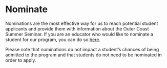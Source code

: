 # Nominate

Nominations are the most effective way for us to reach potential student applicants and provide them with information about the Outer Coast Summer Seminar. If you are an educator who would like to nominate a student for our program, you can do so [here](https://docs.google.com/forms/d/e/1FAIpQLSfc8_jA_PJ8dvwt_Z-c8Gi7_W4tstT_k_86DaGwckfNidafgQ/viewform).


Please note that nominations do not impact a student’s chances of being admitted to the program and that students do not need to be nominated in order to apply.

